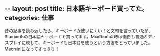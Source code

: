 --
layout: post
title: 日本語キーボード買ってた。
categories: 仕事
--

昔の記事を読み返したら、キーボードが使いにくい！と文句を言っていたが、Bluetoothの日本語キーボードを買ってます。MacBookの時は画面も普通のディスプレイに映して、キーボードも日本語を使うという方法をとっていました。
Macminiになってすっきり！

